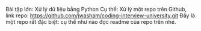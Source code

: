 Bài tập lớn: Xử lý dữ liệu bằng Python
Cụ thể: Xử lý một repo trên Github, link repo: https://github.com/jwasham/coding-interview-university.git
Đây là một repo rất đặc biệt: cụ thể như nào đọc readme của repo trên nhé.
